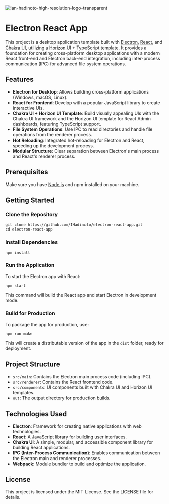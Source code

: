 ![ian-hadinoto-high-resolution-logo-transparent](https://github.com/user-attachments/assets/8dc345d8-82d2-4cc0-8ea8-4bd3a350d565)



Electron React App
==================

This project is a desktop application template built with [Electron](https://www.electronjs.org/), [React](https://reactjs.org/), and [Chakra UI](https://chakra-ui.com/), utilizing a [Horizon UI](https://horizon-ui.com/) + TypeScript template. It provides a foundation for creating cross-platform desktop applications with a modern React front-end and Electron back-end integration, including inter-process communication (IPC) for advanced file system operations.

Features
--------

-   **Electron for Desktop**: Allows building cross-platform applications (Windows, macOS, Linux).
-   **React for Frontend**: Develop with a popular JavaScript library to create interactive UIs.
-   **Chakra UI + Horizon UI Template**: Build visually appealing UIs with the Chakra UI framework and the Horizon UI template for React Admin dashboards, featuring TypeScript support.
-   **File System Operations**: Use IPC to read directories and handle file operations from the renderer process.
-   **Hot Reloading**: Integrated hot-reloading for Electron and React, speeding up the development process.
-   **Modular Structure**: Clear separation between Electron's main process and React's renderer process.

Prerequisites
-------------

Make sure you have [Node.js](https://nodejs.org/) and npm installed on your machine.

Getting Started
---------------

### Clone the Repository

```
git clone https://github.com/IHadinoto/electron-react-app.git
cd electron-react-app
```

### Install Dependencies

```
npm install
```

### Run the Application

To start the Electron app with React:

```
npm start
```

This command will build the React app and start Electron in development mode.

### Build for Production

To package the app for production, use:

```
npm run make
```

This will create a distributable version of the app in the `dist` folder, ready for deployment.

Project Structure
-----------------

-   `src/main`: Contains the Electron main process code (including IPC).
-   `src/renderer`: Contains the React frontend code.
-   `src/components`: UI components built with Chakra UI and Horizon UI templates.
-   `out`: The output directory for production builds.

Technologies Used
-----------------

-   **Electron**: Framework for creating native applications with web technologies.
-   **React**: A JavaScript library for building user interfaces.
-   **Chakra UI**: A simple, modular, and accessible component library for building React applications.
-   **IPC (Inter-Process Communication)**: Enables communication between the Electron main and renderer processes.
-   **Webpack**: Module bundler to build and optimize the application.

License
-------

This project is licensed under the MIT License. See the LICENSE file for details.
